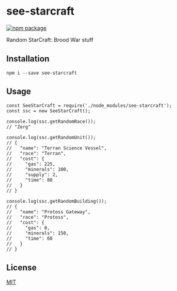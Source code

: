 # see-starcraft

[![npm package](https://nodei.co/npm/see-starcraft.png?downloads=true&downloadRank=true&stars=true)](https://nodei.co/npm/see-starcraft/)

Random StarCraft: Brood War stuff

## Installation

```
npm i --save see-starcraft
```

## Usage

```
const SeeStarCraft = require('./node_modules/see-starcraft');
const ssc = new SeeStarCraft();

console.log(ssc.getRandomRace());
// "Zerg"

console.log(ssc.getRandomUnit());
// {
//   "name": "Terran Science Vessel",
//   "race": "Terran",
//   "cost": {
//     "gas": 225,
//     "minerals": 100,
//     "supply": 2,
//     "time": 80
//   }
// }

console.log(ssc.getRandomBuilding());
// {
//   "name": "Protoss Gateway",
//   "race": "Protoss",
//   "cost": {
//     "gas": 0,
//     "minerals": 150,
//     "time": 60
//   }
// }
```

## License

[MIT](/LICENSE)
